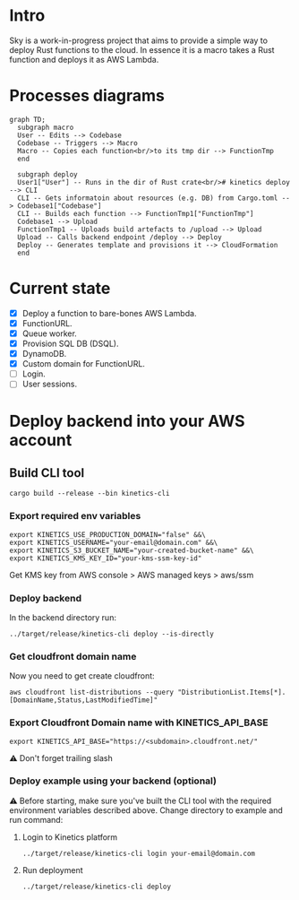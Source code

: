# Intro

Sky is a work-in-progress project that aims to provide a simple way to deploy Rust functions to the cloud. In essence it
is a macro takes a Rust function and deploys it as AWS Lambda.

# Processes diagrams

```mermaid
graph TD;
  subgraph macro
  User -- Edits --> Codebase
  Codebase -- Triggers --> Macro
  Macro -- Copies each function<br/>to its tmp dir --> FunctionTmp
  end

  subgraph deploy
  User1["User"] -- Runs in the dir of Rust crate<br/># kinetics deploy --> CLI
  CLI -- Gets informatoin about resources (e.g. DB) from Cargo.toml --> Codebase1["Codebase"]
  CLI -- Builds each function --> FunctionTmp1["FunctionTmp"]
  Codebase1 --> Upload
  FunctionTmp1 -- Uploads build artefacts to /upload --> Upload
  Upload -- Calls backend endpoint /deploy --> Deploy
  Deploy -- Generates template and provisions it --> CloudFormation
  end
```

# Current state

- [x] Deploy a function to bare-bones AWS Lambda.
- [x] FunctionURL.
- [x] Queue worker.
- [x] Provision SQL DB (DSQL).
- [x] DynamoDB.
- [x] Custom domain for FunctionURL.
- [ ] Login.
- [ ] User sessions.

# Deploy backend into your AWS account

## Build CLI tool

```shell
cargo build --release --bin kinetics-cli
```

### Export required env variables

```shell
export KINETICS_USE_PRODUCTION_DOMAIN="false" &&\
export KINETICS_USERNAME="your-email@domain.com" &&\
export KINETICS_S3_BUCKET_NAME="your-created-bucket-name" &&\
export KINETICS_KMS_KEY_ID="your-kms-ssm-key-id"
```

Get KMS key from AWS console > AWS managed keys > aws/ssm

### Deploy backend

In the backend directory run:

```shell
../target/release/kinetics-cli deploy --is-directly
```

### Get cloudfront domain name

Now you need to get create cloudfront:

```shell
aws cloudfront list-distributions --query "DistributionList.Items[*].[DomainName,Status,LastModifiedTime]"
```

### Export Cloudfront Domain name with KINETICS_API_BASE

```shell
export KINETICS_API_BASE="https://<subdomain>.cloudfront.net/"
```

⚠️ Don't forget trailing slash

### Deploy example using your backend (optional)

⚠️ Before starting, make sure you've built the CLI tool with the required environment variables described above.
Change directory to example and run command:

1. Login to Kinetics platform
    ```shell
    ../target/release/kinetics-cli login your-email@domain.com
    ```
2. Run deployment
    ```shell
    ../target/release/kinetics-cli deploy 
    ```
